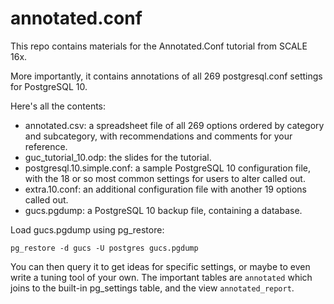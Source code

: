 # annotated.conf

This repo contains materials for the Annotated.Conf tutorial from SCALE 16x.

More importantly, it contains annotations of all 269 postgresql.conf settings
for PostgreSQL 10.

Here's all the contents:

* annotated.csv: a spreadsheet file of all 269 options ordered by category and subcategory, with recommendations and comments for your reference.
* guc_tutorial_10.odp: the slides for the tutorial.
* postgresql.10.simple.conf: a sample PostgreSQL 10 configuration file, with the 18 or so most common settings for users to alter called out.
* extra.10.conf: an additional configuration file with another 19 options called out.
* gucs.pgdump: a PostgreSQL 10 backup file, containing a database.

Load gucs.pgdump using pg_restore:

```
pg_restore -d gucs -U postgres gucs.pgdump
```

You can then query it to get ideas for specific settings, or maybe to even write a tuning tool of your own.  The important tables are `annotated` which joins to the built-in pg_settings table, and the view `annotated_report`.
